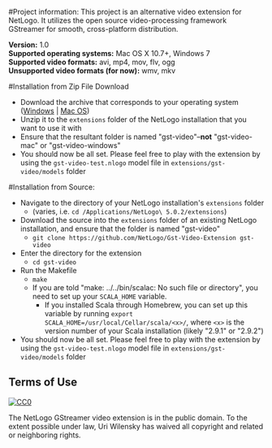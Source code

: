#Project information:
This project is an alternative video extension for NetLogo.  It utilizes the open source video-processing framework GStreamer for smooth, cross-platform distribution.

__Version:__ 1.0<br>
__Supported operating systems:__ Mac OS X 10.7+, Windows 7<br>
__Supported video formats:__ avi, mp4, mov, flv, ogg<br>
<b>Unsupported video formats (for now):</b> wmv, mkv

#Installation from Zip File Download
* Download the archive that corresponds to your operating system ([Windows](http://ccl.northwestern.edu/devel/gst-video-windows-0c63f02.zip) | [Mac OS](http://ccl.northwestern.edu/devel/gst-video-mac-0c63f02.zip))
* Unzip it to the `extensions` folder of the NetLogo installation that you want to use it with
* Ensure that the resultant folder is named "gst-video"–<b>not</b> "gst-video-mac" or "gst-video-windows"
* You should now be all set.  Please feel free to play with the extension by using the `gst-video-test.nlogo` model file in `extensions/gst-video/models` folder

#Installation from Source:
* Navigate to the directory of your NetLogo installation's `extensions` folder
  * (varies, i.e. `cd /Applications/NetLogo\ 5.0.2/extensions`)
* Download the source into the `extensions` folder of an existing NetLogo installation, and ensure that the folder is named "gst-video"
  * `git clone https://github.com/NetLogo/Gst-Video-Extension gst-video`
* Enter the directory for the extension
  * `cd gst-video`
* Run the Makefile
  * `make`
  * If you are told "make: ../../bin/scalac: No such file or directory", you need to set up your `SCALA_HOME` variable.
    * If you installed Scala through Homebrew, you can set up this variable by running `export SCALA_HOME=/usr/local/Cellar/scala/<x>/`, where `<x>` is the version number of your Scala installation (likely "2.9.1" or "2.9.2")
* You should now be all set.  Please feel free to play with the extension by using the `gst-video-test.nlogo` model file in `extensions/gst-video/models` folder

## Terms of Use

[![CC0](http://i.creativecommons.org/p/zero/1.0/88x31.png)](http://creativecommons.org/publicdomain/zero/1.0/)

The NetLogo GStreamer video extension is in the public domain.  To the extent possible under law, Uri Wilensky has waived all copyright and related or neighboring rights.
